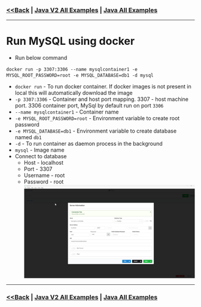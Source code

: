 ### [<<Back](../README.md) | [Java V2 All Examples](https://github.com/avinashbabudonthu/java/blob/master/java-v2/README.md) | [Java All Examples](https://github.com/avinashbabudonthu/java/blob/master/README.md)
------
# Run MySQL using docker
* Run below command
```
docker run -p 3307:3306 --name mysqlcontainer1 -e MYSQL_ROOT_PASSWORD=root -e MYSQL_DATABASE=db1 -d mysql
```
* `docker run` - To run docker container. If docker images is not present in local this will automatically download the image
* `-p 3307:3306` - Container and host port mapping. 3307 - host machine port. 3306 container port, MySql by default run on port `3306`
* `--name mysqlcontainer1` - Container name
* `-e MYSQL_ROOT_PASSWORD=root` - Environment variable to create root password
* `-e MYSQL_DATABASE=db1` - Environment variable to create database named `db1`
* `-d` - To run container as daemon process in the background
* `mysql` - Image name
* Connect to database
	* Host - localhost
	* Port - 3307
	* Username - root
	* Password - root
![picture](img/000001.jpg)
------
### [<<Back](../README.md) | [Java V2 All Examples](https://github.com/avinashbabudonthu/java/blob/master/java-v2/README.md) | [Java All Examples](https://github.com/avinashbabudonthu/java/blob/master/README.md)